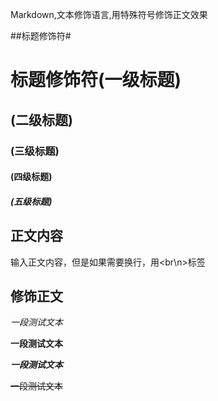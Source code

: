 Markdown,文本修饰语言,用特殊符号修饰正文效果<br>

##标题修饰符\#

# 标题修饰符(一级标题)
## (二级标题)
### (三级标题)
#### (四级标题)
##### (五级标题)


## 正文内容

  输入正文内容，但是如果需要换行，用\<br\n>标签

## 修饰正文

  *一段测试文本*

  **一段测试文本**

  ***一段测试文本***

  ~~一段测试文本~~

